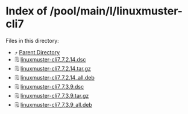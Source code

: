 
# Index of /pool/main/l/linuxmuster-cli7
Files in this directory:
- ⤴ [Parent Directory](../)
- 🗒 [linuxmuster-cli7_7.2.14.dsc](linuxmuster-cli7_7.2.14.dsc)
- 🗒 [linuxmuster-cli7_7.2.14.tar.gz](linuxmuster-cli7_7.2.14.tar.gz)
- 🗒 [linuxmuster-cli7_7.2.14_all.deb](linuxmuster-cli7_7.2.14_all.deb)
- 🗒 [linuxmuster-cli7_7.3.9.dsc](linuxmuster-cli7_7.3.9.dsc)
- 🗒 [linuxmuster-cli7_7.3.9.tar.gz](linuxmuster-cli7_7.3.9.tar.gz)
- 🗒 [linuxmuster-cli7_7.3.9_all.deb](linuxmuster-cli7_7.3.9_all.deb)
